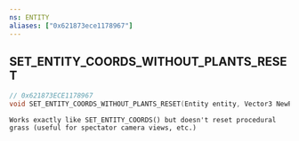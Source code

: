 ```yaml
---
ns: ENTITY
aliases: ["0x621873ece1178967"]
---
```

## SET_ENTITY_COORDS_WITHOUT_PLANTS_RESET

```c
// 0x621873ECE1178967
void SET_ENTITY_COORDS_WITHOUT_PLANTS_RESET(Entity entity, Vector3 NewPosition, bool DoDeadCheck, bool KeepTasks, bool KeepIK, bool DoWarp);
```

```
Works exactly like SET_ENTITY_COORDS() but doesn't reset procedural grass (useful for spectator camera views, etc.)
```
